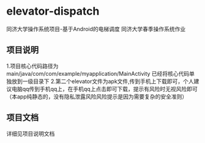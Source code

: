 # elevator-dispatch
同济大学操作系统项目-基于Android的电梯调度
同济大学春季操作系统作业
## 项目说明
1.项目核心代码路径为main/java/com/com/example/myapplication/MainActivity
已经将核心代码单独放到一级目录下
2.第二个elevator文件为apk文件,传到手机上下载即可，个人建议电脑qq传到手机qq上，在手机qq上点击即可下载，提示有风险时无视风险即可（本app纯静态的，没有隐私泄露风险风险提示是因为需要复杂的安全准则）
## 项目文档
详细见项目说明文档

